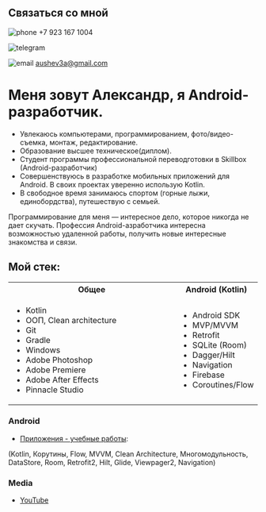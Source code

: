 ## Связаться со мной

![phone](./editable/icons/phone.jpg)
+7 923 167 1004

![telegram](./editable/icons/telegramm.jpg)
<!-- [@poddubniysergey198](https://t.me/poddubniysergey198) -->

![email](./editable/icons/email.jpg)
aushev3a@gmail.com

<!-- ## Резюме -->

<!-- - [Резюме
- [Резюме Android-developer](https://docs.google.com/document/. -->

# Меня зовут Александр, я Android-разработчик.
<!-- (./diplom/.pdf) -->
- Увлекаюсь компьютерами, программированием, фото/видео- съемка, монтаж, редактирование.
- Образование высшее техническое(диплом).
- Студент программы профессиональной переводготовки в Skillbox (Android-разработчик)
- Совершенствуюсь  в разработке мобильных приложений для Android. В своих проектах уверенно использую  Kotlin.
- В свободное время занимаюсь спортом (горные лыжи, единобордства), путешествую с семьей.

Программирование для меня — интересное дело, которое никогда не дает скучать. Профессия Android-азработчика интересна возможностью удаленной работы, получить новые интересные знакомства и связи.

## Мой стек:
<table>
  <tr>
    <th>Общее</th>
    <th>Android (Kotlin)</th>
    
  </tr>
  <tr>
    <td width=100%>
      <ul>
        <li>Kotlin</li>
        <li>ООП, Clean architecture</li>
        <li>Git</li>
        <li>Gradle</li>
        <li>Windows</li>
        <li>Adobe Photoshop</li>
        <li>Adobe Premiere</li>
        <li>Adobe After Effects</li>
        <li>Pinnacle Studio</li>
<!--       </ul>
    </td>
    <td>
      <ul> -->
<!--         <li></li> -->
<!--         <li></li>
        <li></li> -->
<!--         <li></li> -->
<!--         <li></li>
        <li></li> -->
      </ul>
    </td>
    <td>
      <ul>
        <li>Android SDK</li>
        <li>MVP/MVVM</li>
        <li>Retrofit</li>
        <li>SQLite (Room)</li>
        <li>Dagger/Hilt</li>
        <li>Navigation</li>
        <li>Firebase</li>
        <li>Coroutines/Flow</li>
      </ul>
    </td>
  </tr>
</table>

### Android
- [Приложения - учебные работы](https://github.com/AlexAAushev/practicals_works_android.git):

(Kotlin, Корутины, Flow, MVVM, Clean Architecture, Многомодульность, DataStore, Room, Retrofit2, Hilt, Glide, Viewpager2, Navigation)

### Media
- [YouTube](https://www.youtube.com/@studio3AAA/featured) 
